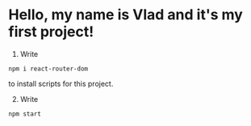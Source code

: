 # Hello, my name is Vlad and it's my first project!

1. Write

```
npm i react-router-dom
```

to install scripts for this project.

2. Write

```
npm start
```
